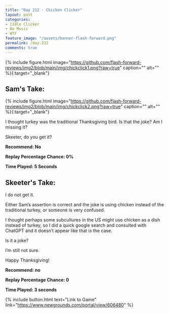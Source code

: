 ```yaml
---
title: "Day 212 - Chicken Clicker"
layout: post
categories:
- IIdle Clicker
- No Music
- WTF
feature_image: "/assets/banner-flash-forward.png"
permalink: /day-212
comments: true
---
```


{% include figure.html image="https://github.com/flash-forward-reviews/img2/blob/main/img/chickclick1.png?raw=true" caption="" alt="" %}{:target="_blank"}
 
## Sam's Take:

{% include figure.html image="https://github.com/flash-forward-reviews/img2/blob/main/img/chickclick2.png?raw=true" caption="" alt="" %}{:target="_blank"}

I thought turkey was the traditional Thanksgiving bird. Is that the joke? Am I missing it?

Skeeter, do you get it?

**Recommend: No**

**Replay Percentage Chance: 0%**

**Time Played: 5 Seconds** 

## Skeeter's Take:

I do not get it. 

Either Sam’s assertion is correct and the joke is using chicken instead of the traditional turkey, or someone is very confused. 

I thought perhaps some subcultures in the US might use chicken as a dish instead of turkey, so I did a quick google search and consulted with ChatGPT and it doesn’t appear like that is the case. 

Is it a joke? 

I’m still not sure. 

Happy Thanksgiving!

**Recommend: no**

**Replay Percentage Chance: 0**

**Time Played: 3 seconds** 

{% include button.html text="Link to Game" link="https://www.newgrounds.com/portal/view/606480" %}